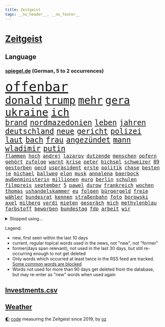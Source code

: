 ```yaml
---
title: Zeitgeist
tags: __no_header__, __no_footer__
---
```


# [Zeitgeist](https://oliz.io/zeitgeist/)

## Language

<h3><a href="https://www.spiegel.de" target="_blank">spiegel.de</a> (German, 5 to 2 occurrences)</h3>
<p style="font-family:monospace">
<span style="font-size:32pt"><a href="news_links.html#offenbar" class="current">offenbar</a></span>
<br>
<span style="font-size:25pt"><a href="news_links.html#donald" class="current">donald</a></span>
<span style="font-size:25pt"><a href="news_links.html#trump" class="current">trump</a></span>
<span style="font-size:25pt"><a href="news_links.html#mehr" class="current">mehr</a></span>
<span style="font-size:25pt"><a href="news_links.html#gera" class="new">gera</a></span>
<span style="font-size:25pt"><a href="news_links.html#ukraine" class="current">ukraine</a></span>
<span style="font-size:25pt"><a href="news_links.html#ich" class="current">ich</a></span>
<br>
<span style="font-size:18pt"><a href="news_links.html#brand" class="current">brand</a></span>
<span style="font-size:18pt"><a href="news_links.html#nordmazedonien" class="new">nordmazedonien</a></span>
<span style="font-size:18pt"><a href="news_links.html#leben" class="current">leben</a></span>
<span style="font-size:18pt"><a href="news_links.html#jahren" class="current">jahren</a></span>
<span style="font-size:18pt"><a href="news_links.html#deutschland" class="current">deutschland</a></span>
<span style="font-size:18pt"><a href="news_links.html#neue" class="current">neue</a></span>
<span style="font-size:18pt"><a href="news_links.html#gericht" class="current">gericht</a></span>
<span style="font-size:18pt"><a href="news_links.html#polizei" class="current">polizei</a></span>
<span style="font-size:18pt"><a href="news_links.html#laut" class="current">laut</a></span>
<span style="font-size:18pt"><a href="news_links.html#bach" class="current">bach</a></span>
<span style="font-size:18pt"><a href="news_links.html#frau" class="current">frau</a></span>
<span style="font-size:18pt"><a href="news_links.html#angezündet" class="new">angezündet</a></span>
<span style="font-size:18pt"><a href="news_links.html#mann" class="current">mann</a></span>
<span style="font-size:18pt"><a href="news_links.html#wladimir" class="current">wladimir</a></span>
<span style="font-size:18pt"><a href="news_links.html#putin" class="current">putin</a></span>
<br>
<span style="font-size:12pt"><a href="news_links.html#flammen" class="current">flammen</a></span>
<span style="font-size:12pt"><a href="news_links.html#hoch" class="current">hoch</a></span>
<span style="font-size:12pt"><a href="news_links.html#andrej" class="current">andrej</a></span>
<span style="font-size:12pt"><a href="news_links.html#lazarov" class="new">lazarov</a></span>
<span style="font-size:12pt"><a href="news_links.html#dutzende" class="current">dutzende</a></span>
<span style="font-size:12pt"><a href="news_links.html#menschen" class="current">menschen</a></span>
<span style="font-size:12pt"><a href="news_links.html#opfern" class="current">opfern</a></span>
<span style="font-size:12pt"><a href="news_links.html#gehört" class="current">gehört</a></span>
<span style="font-size:12pt"><a href="news_links.html#zufolge" class="current">zufolge</a></span>
<span style="font-size:12pt"><a href="news_links.html#warnt" class="current">warnt</a></span>
<span style="font-size:12pt"><a href="news_links.html#krise" class="current">krise</a></span>
<span style="font-size:12pt"><a href="news_links.html#peter" class="current">peter</a></span>
<span style="font-size:12pt"><a href="news_links.html#bichsel" class="new">bichsel</a></span>
<span style="font-size:12pt"><a href="news_links.html#schweizer" class="current">schweizer</a></span>
<span style="font-size:12pt"><a href="news_links.html#89" class="current">89</a></span>
<span style="font-size:12pt"><a href="news_links.html#gestorben" class="current">gestorben</a></span>
<span style="font-size:12pt"><a href="news_links.html#oecd" class="new">oecd</a></span>
<span style="font-size:12pt"><a href="news_links.html#uspräsident" class="current">uspräsident</a></span>
<span style="font-size:12pt"><a href="news_links.html#erste" class="current">erste</a></span>
<span style="font-size:12pt"><a href="news_links.html#politik" class="current">politik</a></span>
<span style="font-size:12pt"><a href="news_links.html#chase" class="current">chase</a></span>
<span style="font-size:12pt"><a href="news_links.html#besten" class="current">besten</a></span>
<span style="font-size:12pt"><a href="news_links.html#je" class="current">je</a></span>
<span style="font-size:12pt"><a href="news_links.html#michael" class="current">michael</a></span>
<span style="font-size:12pt"><a href="news_links.html#ballweg" class="new">ballweg</a></span>
<span style="font-size:12pt"><a href="news_links.html#elon" class="current">elon</a></span>
<span style="font-size:12pt"><a href="news_links.html#musk" class="current">musk</a></span>
<span style="font-size:12pt"><a href="news_links.html#annalena" class="current">annalena</a></span>
<span style="font-size:12pt"><a href="news_links.html#baerbock" class="current">baerbock</a></span>
<span style="font-size:12pt"><a href="news_links.html#außenministerin" class="current">außenministerin</a></span>
<span style="font-size:12pt"><a href="news_links.html#millionen" class="current">millionen</a></span>
<span style="font-size:12pt"><a href="news_links.html#euro" class="current">euro</a></span>
<span style="font-size:12pt"><a href="news_links.html#berlin" class="current">berlin</a></span>
<span style="font-size:12pt"><a href="news_links.html#schulen" class="current">schulen</a></span>
<span style="font-size:12pt"><a href="news_links.html#filmpreis" class="new">filmpreis</a></span>
<span style="font-size:12pt"><a href="news_links.html#september" class="current">september</a></span>
<span style="font-size:12pt"><a href="news_links.html#5" class="current">5</a></span>
<span style="font-size:12pt"><a href="news_links.html#pawel" class="new">pawel</a></span>
<span style="font-size:12pt"><a href="news_links.html#durow" class="new">durow</a></span>
<span style="font-size:12pt"><a href="news_links.html#frankreich" class="current">frankreich</a></span>
<span style="font-size:12pt"><a href="news_links.html#wochen" class="current">wochen</a></span>
<span style="font-size:12pt"><a href="news_links.html#thomas" class="current">thomas</a></span>
<span style="font-size:12pt"><a href="news_links.html#ushandelskammer" class="new">ushandelskammer</a></span>
<span style="font-size:12pt"><a href="news_links.html#eu" class="current">eu</a></span>
<span style="font-size:12pt"><a href="news_links.html#folgen" class="current">folgen</a></span>
<span style="font-size:12pt"><a href="news_links.html#bürgergeld" class="current">bürgergeld</a></span>
<span style="font-size:12pt"><a href="news_links.html#freie" class="current">freie</a></span>
<span style="font-size:12pt"><a href="news_links.html#wähler" class="current">wähler</a></span>
<span style="font-size:12pt"><a href="news_links.html#bundesrat" class="current">bundesrat</a></span>
<span style="font-size:12pt"><a href="news_links.html#kennen" class="current">kennen</a></span>
<span style="font-size:12pt"><a href="news_links.html#straßenbahn" class="current">straßenbahn</a></span>
<span style="font-size:12pt"><a href="news_links.html#foto" class="current">foto</a></span>
<span style="font-size:12pt"><a href="news_links.html#borowski" class="current">borowski</a></span>
<span style="font-size:12pt"><a href="news_links.html#axel" class="current">axel</a></span>
<span style="font-size:12pt"><a href="news_links.html#milberg" class="current">milberg</a></span>
<span style="font-size:12pt"><a href="news_links.html#verdi" class="current">verdi</a></span>
<span style="font-size:12pt"><a href="news_links.html#mieten" class="current">mieten</a></span>
<span style="font-size:12pt"><a href="news_links.html#gespräch" class="current">gespräch</a></span>
<span style="font-size:12pt"><a href="news_links.html#mich" class="current">mich</a></span>
<span style="font-size:12pt"><a href="news_links.html#methylenblau" class="new">methylenblau</a></span>
<span style="font-size:12pt"><a href="news_links.html#farbstoff" class="new">farbstoff</a></span>
<span style="font-size:12pt"><a href="news_links.html#beworben" class="current">beworben</a></span>
<span style="font-size:12pt"><a href="news_links.html#bundestag" class="current">bundestag</a></span>
<span style="font-size:12pt"><a href="news_links.html#fdp" class="current">fdp</a></span>
<span style="font-size:12pt"><a href="news_links.html#arbeit" class="current">arbeit</a></span>
<span style="font-size:12pt"><a href="news_links.html#wir" class="current">wir</a></span>
</p>
<details>
<summary>Stopped using...</summary>
<p class="former" style="font-size:12pt">
mittelmeer(1608) tom(1608) ehemann(1607) fahrzeug(1607) kino(1607) umfeld(1607) prüfung(1606) spuren(1606) 2015(1605) arsenal(1605) krankenhäuser(1605) nationalmannschaft(1605) äußerungen(1605) depressionen(1604) geliefert(1604) rasant(1604) sexuelle(1604) tests(1604) digitalisierung(1603) hubschrauber(1603) persönliche(1603) polizist(1603) teilnehmer(1603) angeblichen(1602) bestreitet(1602) durchsetzen(1602) einstieg(1602) gefährlichen(1602) schicksal(1602) öfter(1602) gestohlen(1601) journalisten(1601) künstler(1601) oberste(1601) reiche(1601) studierenden(1601) tieren(1601) freiheit(1600) londoner(1600) position(1600) rest(1600) schweigen(1600) tiefe(1600) verfügung(1600) aufstieg(1599) dadurch(1599) finanzminister(1599) fuß(1599) gerüchte(1599) material(1599) stärken(1599) stürzte(1599) untersagt(1599) berlins(1598) fleisch(1598) kritisierte(1598) mario(1598) soziale(1598) teilnehmen(1598) wartet(1598) sinken(1597) verbreiten(1597) autobahn(1596) berichte(1596) keller(1596) missbrauch(1596) standort(1596) untersuchen(1596) verabschiedet(1596) verfassungsschutz(1596) besonderen(1595) langen(1595) leid(1595) tausenden(1595) veranstalter(1595) verschwunden(1595) vorher(1595) englischen(1594) produzieren(1594) hubertus(1593) trennt(1593) produktion(1592) südafrika(1592) 10(1591) berater(1591) offenen(1591) wende(1591) appell(1590) beinahe(1590) kommission(1590) frankwalter(1589) stieg(1589) belegen(1588) konkrete(1586) kevin(1585) organisation(1583) aufhalten(1581) eigenes(1581) richard(1581) uni(1581) gang(1580) schrecken(1579) vorgänger(1579) erstochen(1575) heftiger(1575) produziert(1575) freiwillig(1572) provoziert(1571) museum(1570) stürzen(1569) unterdessen(1566) olympia(1565) schützt(1564) blinken(1539) tricks(1347) adac(1346) verurteilung(1325) gesund(1306) 120(1303) worum(1244) ruhestand(1236) ampelregierung(1228) methode(1211) verteidiger(1208) luftwaffe(1206) airlines(1198) diskussionen(1183) finnland(1177) klappt(1164) krim(1145) hinzu(1144) verkündete(1140) 2014(1121) kasse(1074) günstige(1066) überlebenden(1056) schlamm(1026) prinzessin(1019) suchte(1017) sinne(1007) iii(996) andrew(989) maschine(989) profi(986) antony(946) medizin(931) überreste(906) kontroverse(897) vaters(888) persönlichen(875) zweifeln(874) staatsanwalt(870) katze(868) desinformation(863) todesstrafe(846) jüdische(830) überlebende(825) nico(814) hauses(811) rammt(799) perfekten(798) jung(785) rüstet(783) venedig(783) aussieht(781) vorfälle(780) ricarda(773) zwingt(773) flaschen(767) technologie(759) lauf(755) niederländischen(750) dennis(745) 150000(737) außergewöhnlich(734) radfahrer(727) rivalen(725) legalisierung(720) existenz(699) kader(699) italiener(689) deutlicher(684) hoeneß(677) massenhaft(675) forscherin(674) ost(671) erstem(663) kane(661) schief(658) zürich(651) neuwahlen(648) schlagabtausch(648) sächsischen(630) rechtsextremer(625) missstände(616) fußballem(613) nahostkonflikt(594) spdchef(593) entpuppt(592) höheren(590) metropole(582) schönste(581) staus(581) service(577) geprüft(572) chancenlos(561) negative(555) bein(554) trendwende(554) 03(545) uswahl(539) suv(535) hymne(533) überraschte(526) fehlte(520) einander(519) beschuldigt(515) hinterlässt(510) schenkt(510) kritischen(507) absicht(505) stimmte(500) wütend(500) europameisterschaft(493) versagt(493) überraschende(493) 1990(487) via(484) bereiten(480) abfall(474) aussetzen(470) sprecherin(470) habecks(468) strengen(468) stellten(467) unterschätzt(467) haken(458) robbie(448) oberverwaltungsgericht(440) südosten(440) finanzen(439) straftäter(439) stuttgarter(438) erinnerung(437) notfall(435) playoffs(434) guardiola(432) umstrittenes(432) grande(430) haut(425) temu(422) gebrannt(416) pep(416) rast(412) passagier(411) b(408) jörg(404) beantragt(401) verwehrt(400) bestürzt(398) staub(391) spottet(390) elton(389) shein(389) hitlergruß(387) konkurrentin(387) lamar(387) herausforderer(386) minderjährigen(382) fraglich(372) solches(372) verzögern(370) kehl(368) 17jähriger(367) gäbe(366) polizeibeamte(366) gewalttat(361) tasche(357) persönlichkeit(356) abtreibungen(355) hochstapler(354) klagte(354) tvduell(347) erfolgreicher(346) plastik(346) haiti(341) langweilig(341) flüchtlingen(339) infos(337) widmet(337) 2029(336) award(336) schöne(335) slowakei(330) fußballbund(329) schweine(327) übergriffen(327) elektromobilität(326) bedrohen(325) brutale(324) unzulässig(324) arbeitszeit(323) motor(323) eurowings(321) akteure(314) polizistin(314) beeindruckt(312) relativ(311) fronten(310) normalität(308) entgeht(307) usgericht(307) stahl(306) grenzkontrollen(300) depression(296) kommentare(296) 21jährige(295) 28jährige(294) erdgas(293) parkplatz(293) geheiratet(292) amtsträger(291) schlacht(291) heiße(289) var(289) sportlerinnen(288) gewachsen(285) heimspiel(285) reus(284) vogelgrippe(284) verdachtsfall(282) azubis(281) wahlkämpfer(281) afrikanische(280) kendrick(279) m(278) wider(278) kfrage(274) besiegte(271) münchens(271) regierungspartei(270) gemeint(265) koalitionen(265) kollegin(262) dinosaurier(257) existieren(257) ohr(255) unzufrieden(254) back(252) zuge(251) tiefpunkt(250) steuererleichterungen(249) vermummte(249) 24jähriger(248) basketballer(248) nationalhymne(248) aggressiven(246) dschungelcamp(246) gleichen(246) jemandem(246) heiratet(245) mac(245) konto(243) sichtbar(243) extremen(242) indonesischen(242) naomi(241) praktisch(241) neuartigen(240) galaxie(237) ariana(236) medikamente(236) weltgesundheitsorganisation(234) usautobauer(233) abriss(232) auszugeben(232) wildnis(232) angekündigte(231) dates(231) schalteten(231) zugunsten(231) entgehen(230) starkem(229) erkunden(228) gefühlen(225) turnen(225) gere(222) existiert(221) bswchefin(220) lockt(219) zuversicht(219) vorgeschlagen(218) abbrechen(217) gewürgt(217) tony(217) 130(216) kater(216) samsung(216) adele(213) personalie(213) diskurs(212) vorhat(212) analysen(211) kanzlerkandidatur(210) telefoniert(209) nähert(208) philadelphia(207) mathias(205) tönen(205) geschwächt(204) feiertagen(203) junior(203) klappen(202) kickl(201) kriege(201) kurzen(201) britin(199) buchen(199) gestaltet(199) äußere(198) roadtrip(197) 29jährige(192) ausreise(192) terrors(191) davis(190) vergangen(189) 1992(187) kurzzeitig(185) felipe(184) technischer(183) wahlempfehlung(183) grassiert(182) menschlichkeit(182) nutzerinnen(182) zurecht(182) arne(180) teilnehmenden(179) biografie(178) explizit(177) katastrophen(177) nutzlos(177) tolle(177) ausfuhren(176) geheimdienstes(176) drogeneinfluss(175) globaler(175) bergung(174) erreger(174) trost(174) cameron(173) florentina(173) holzinger(173) jakob(173) kopfverletzung(173) neuanfang(173) dortmunder(171) achtung(170) austritt(170) flüchtete(169) mönchengladbach(169) ten(169) prügelattacke(168) 98(167) verbraucherzentrale(167) freigestellt(166) erreichte(164) teuersten(164) kabel(163) unschädlich(163) gescheiterten(162) hakt(162) tiefer(162) washingtons(161) bundesrichter(160) differenzen(160) namibia(159) flexibilität(158) ableiten(157) eagles(157) lebensmittelpreise(157) lkwfahrer(157) cavallo(156) jim(156) regulierung(156) airpods(155) anton(155) bemerkung(155) betriebsratschefin(154) geworben(154) kohfeldt(154) miller(153) sparmaßnahmen(153) spiegelrecherchen(153) gewagt(152) psg(152) beeindruckend(151) gleichauf(151) kulturen(151) mutmaßlichem(151) spaltet(151) minderheit(150) radikales(150) verwandten(150) durchgehend(149) indigene(149) kreuzes(149) propalästinensischen(149) rockstar(149) town(148) aufsteiger(147) bundesweite(147) fridays(147) future(147) toiletten(147) voigt(147) zunahme(147) 550000(146) abos(146) anzeigen(146) renteneintrittsalter(146) diversität(145) beitragen(142) einmischung(142) monats(142) echter(141) pickup(140) dauer(139) minutenprotokoll(139) sexualisierte(139) ausgeliefert(138) gestützt(137) aktueller(136) geschadet(136) made(136) endgültige(135) identifizieren(135) pete(135) verweigert(135) weltmeisterschaft(135) antisemitischen(134) bryan(134) geforscht(133) holger(133) rendite(133) wahlkampfgetöse(132) thunberg(130) ansichten(129) baseballprofi(129) bunkern(129) womit(129) klopfen(128) maler(128) bemängelt(127) campbell(127) erkenntnissen(127) barrymore(126) drew(126) lachen(126) sportvorstand(126) zwecke(126) kategorie(125) zugausfälle(125) schwärmt(124) euch(123) importe(123) lebenszeichen(123) präsenz(123) reizgas(123) usverteidigungsminister(123) kanzlerpartei(122) fortan(121) familienpolitik(120) okay(120) beleg(119) fdpvize(119) schubert(119) solar(118) ausgebaut(117) gefährdung(117) sklaverei(117) vertrauensfrage(117) phasen(116) aufgeholt(115) bessert(115) coup(115) next(115) auskommen(114) filmemacher(114) heutige(114) konzernchefs(114) neuerdings(114) enormer(113) grenell(113) lilly(113) ukrainekriegs(113) chiefs(112) guttun(112) zentral(112) aufrufen(111) fusion(111) möge(111) bildet(110) nordkoreanische(110) asylantrag(109) scheideweg(109) skisport(109) verschenkt(109) wahlbeeinflussung(109) sonntags(108) cocktails(106) versäumnisse(106) prorussischen(105) spagat(105) wirtschaftswende(105) ähneln(105) gespür(104) sprint(104) 16jährige(103) sendungen(103) verabreicht(103) queeren(102) bundestagspräsidentin(101) jamshid(101) schulzeit(101) sharmahd(101) smartwatch(101) 2012(99) ampelbruch(99) göttlich(99) helena(99) solange(99) weitestgehend(99) gebäudes(98) neuerliche(98) platzen(98) zwingen(98) aldi(97) behandeln(97) scharfer(97) süd(97) lupe(96) partnern(96) todd(96) gegeneinander(95) gestorbenen(95) menschenrechtsorganisation(95) beschlüsse(94) knappen(94) naturkatastrophen(93) scholz'(93) kukies(92) personell(92) afghane(91) haynes(91) jurypräsident(91) superfood(91) versus(91) energiekonzerns(90) hegseth(90) selbstverteidigung(90) tatortkommissar(90) verdienst(90) vorsorgen(90) ware(90) abgestellt(89) bafög(89) dramatischem(89) fischern(89) kunststück(89) leiten(89) minderheitsregierung(89) palästinenserstaat(89) rechtsradikalen(89) benötigte(88) email(88) senats(88) ausfällen(87) militärhubschrauber(87) missbrauchsskandal(87) personalentscheidungen(87) erinnerte(86) fpd(86) gaspreis(86) kosovo(86) missbrauchsvorwürfen(86) reitsport(86) säuglinge(86) vertrauten(86) zeitnah(86) ausgeschaltet(85) herausragenden(85) kraftstoff(85) krisenzeiten(85) loyale(85) schlange(85) streaming(85) syriens(85) tattoos(85) 14000(84) angstzustände(84) einreißen(84) geduld(84) leavitt(84) sexualstraftat(84) widersetzt(84) angeschaut(83) content(83) künstlern(83) ussängerin(83) haftbedingungen(82) kabelschäden(82) porzellan(82) arddokumentation(81) ed(81) erregte(81) kaufhaus(81) nachtwache(81) ostseekabel(81) sheeran(81) 250000(80) akzeptabel(80) grausam(80) pentagonchef(80) wetterbedingungen(80) klimaschützern(79) migrationskurs(79) unterhält(79) verlauf(79) alpinen(78) ergab(78) hunderttausend(78) mobilen(78) oeynhausen(78) plastikmüll(78) richenhagen(78) strafgerichtshofs(78) überführen(78) bewegungen(77) böses(77) darmstadts(77) theoretisch(77) tiefstand(77) unterschriften(77) drake(76) palliativarzt(76) spielers(76) bonn(75) detektive(75) grundsatz(75) nöte(75) referendariat(75) ladekabel(74) morddrohungen(74) soldat(74) tarifkonflikt(74) essstörung(73) klimaaktivisten(73) kranken(73) preisunterschied(73) verzichtbar(73) blockt(72) hostel(72) kannten(72) mitspielt(72) netflixserie(72) nationalsozialistische(71) pferdesport(71) pflegekraft(71) präsidentenwahl(71) begriffen(70) engen(70) messenger(70) moskaus(70) preiserhöhungen(70) regeländerung(70) spanisch(70) spurensuche(70) zielte(70) überführung(70) estland(69) freundliche(69) griechenlands(69) hongkong(69) jammern(69) kaltgestellt(69) lettland(69) netflixfilm(69) schaffe(69) tagelangen(69) verunglücken(69) 170(68) 930(68) beamter(68) halep(68) minsk(68) psychisch(68) rassistisches(68) rebellen(68) simona(68) skurrile(68) verbrennungsmotor(68) verzicht(68) amüsiert(67) atemprobleme(67) camp(67) grimm(67) pannen(67) jenen(66) levy(66) meißen(66) unverzügliche(66) abwenden(65) enttarnt(65) fasste(65) gelegen(65) irren(65) plagiate(65) souveränität(65) umstrittensten(65) druckmittel(64) franjo(64) grundrecht(64) haftanstalt(64) höhepunkte(64) kartoffel(64) kleinunternehmer(64) nervigen(64) schalker(64) standards(64) totschlags(64) unaufhaltsam(64) vorstandsvorsitzenden(64) blicke(63) halbinsel(63) kuchen(63) mr(63) parteispenden(63) stapft(63) dog(62) einsetzt(62) niedlich(62) vernünftige(62) 42jähriger(61) aufständische(61) ausnutzen(61) gladbacher(61) grundnahrungsmittel(61) hirnblutung(61) lamborghini(61) schwerem(61) wunderkind(61) years(61) zauberer(61) drucks(60) längsten(60) markenartikel(60) porzellanhersteller(60) registrierte(60) rosenthal(60) wahlprogrammen(60) weigert(60) wichtel(60) annullierten(59) billiges(59) heimspielen(59) integriert(59) kriegt(59) wahlprogramme(59) chips(58) exakt(58) menschenrechtsaktivisten(58) perfide(58) radar(58) veränderung(58) übersetzer(58) aufzuholen(57) honda(57) nissan(57) rennfahrers(57) sbu(57) verlorenes(57) bayrou(56) françois(56) fußfessel(56) fürchteten(56) gastbeitrag(56) institut(56) lehre(56) nahegelegt(56) rau(56) umsetzbar(56) antisemitischer(55) fda(55) gebühr(55) gestaltete(55) realitystar(55) usarzneimittelbehörde(55) dabeihaben(54) psychiatrie(54) zuschauenden(54) überseegebiet(54) erlangt(53) fahnden(53) farage(53) grandslamturniere(53) kerr(53) kindes(53) nigel(53) sexszenen(53) atmet(52) begehrte(52) bermuda(52) handelsschiff(52) unterwerfen(52) angestiegen(51) busunglück(51) enthalten(51) glücksgriff(51) kühlschrank(51) panda(51) urheber(51) wahlumfragen(51) ansätze(50) frauchen(50) kühne(50) ward(50) bedeutete(49) entpuppte(49) enttäuschte(49) erhältlich(49) essstörungen(49) hauch(49) odermatt(49) plagt(49) regulären(49) ruder(49) spüre(49) direktkandidat(48) smarter(48) winterwahlkampf(48) fico(47) mietmarkt(47) schimpfwort(47) schlüsselspieler(47) slowakischen(47) geheimtipps(46) gewicht(46) radwege(46) wetterlage(46) wintersportler(46) ablenkung(45) anker(45) beschämend(45) cruz(45) flasche(45) flugzeugabsturz(45) neunzigerjahren(45) wundersprit(45) 240(44) beispiele(44) bewerbungen(44) bluttat(44) handelsblatt(44) schulter(44) vergiftete(44) wandelt(44) sammler(43) schafften(43) titelchancen(43) titelrennen(43) tätlichen(43) verkehrt(43) wiederherstellung(43) air(42) freistellung(42) gleichstellung(42) sexleben(42) großartig(41) landesweite(41) sensationell(41) argyle(40) cessna(40) läuferin(40) plymouth(40) predigt(40) tempolimit(40) weltall(40) zweitligaschlusslicht(40) atomkraftwerk(39) halte(39) heimsieg(39) schwindet(39) sozialwohnungen(39) strahlen(39) umfragetief(39) atomkraftwerke(38) festen(38) kreuzte(38) unterschätzte(38) verlässlich(38) 77jähriger(37) bedingt(37) betrachten(37) eifel(37) paypal(37) sensibel(37) spiegelleser(37) stau(37) äthiopien(37) 22000(36) gedenkort(36) juristen(36) pulver(36) raumfahrtbehörde(36) tödliches(36) ungeachtet(36) verbesserung(36) wahlkampfhelfer(36) werten(36) zensur(36) übermittelt(36) bundesagentur(35) häuften(35) schwäche(35) usstars(35) abgemagert(34) havarierten(34) keinerlei(34) nowitzki(34) turnstützpunkt(34) weiterleben(34) zucht(34) ältester(34) forschungsgruppe(33) geldgeber(33) herstellung(33) liebäugelt(33) rechnerisch(33) rechtspopulistische(33) verdoppeln(33) übereinander(33) diversitätsprogramme(32) ganzjährig(32) neunzigerjahre(32) prangte(32) preisen(32) stockinger(32) beteiligter(31) geiseldeal(31) geschäftliche(31) havertz(31) klimaneutral(31) luisa(31) pendeln(31) reese(31) skirennläufer(31) abgespielt(30) energieversorgung(30) gehörten(30) medwedew(30) plagiiert(30) scheidenden(30) trainingsmethoden(30) wahlkampfthema(30) bundesligisten(29) bundesstraßen(29) fetzen(29) gemischt(29) wahlforscher(29) gemüse(28) gleichzusetzen(28) lindsey(28) vonn(28) website(28) abgebissen(27) aneinandergeraten(27) gerückt(27) getränk(27) hähnchenschenkel(27) jannis(27) zukünftig(27) ästhetik(27) verfolgungsfahrt(26) annexion(25) außenhandel(25) bauunternehmen(25) dreifaltigkeit(25) einschaltquoten(25) kulturstätten(25) station(25) fett(24) kroatien(24) massenentlassungen(24) puls(24) stahlindustrie(24) arktisinsel(23) auktion(23) freilassen(23) gasexplosion(23) hauptproblem(23) regisseurs(23) rückgängig(23) unabhängigen(23) allmen(22) begrenzung(22) nachvollziehen(22) onlinehandel(22) sammelklage(22) ungültig(22) vierbeiner(22) bedeutend(21) butler(21) diw(21) ernennung(21) gazageiseln(21) justine(21) modebranche(21) mönch(21) optimistischer(21) palästina(21) randalieren(21) sequel(21) asylbewerberunterkunft(20) geiselübergabe(20) kühen(20) mühen(20) schulhof(20) erdoğanregierung(19) halbieren(19) israelhamaskrieg(19) 81jähriger(18) bequem(18) erfreut(18) verpackungssteuer(18) 60000(17) gipfels(17) markanten(17) auftraggeber(16) euregeln(16) geniale(16) kontern(16) körperlich(16) spdpolitikers(16) weltranglistenerste(16) 33jährige(15) geldhaus(15) kreativen(15) lehramtsstudentin(15) skifahrerin(15) tulpen(15) debütiert(14) extremismus(14) lützerath(14) publik(14) weitergegeben(14) detailliert(13) eigentor(13) fingerabdrücke(13) gascón(13) institutionen(13) karla(13) leni(13) sofía(13) verstrickt(13) vorgängerregierung(13) abpfiff(12) aufruf(12) aufschwung(12) brandstifter(12) fernsehdebatte(12) gönner(12) kanzleramtschef(12) millionenstadt(12) niger(12) terrorangriff(12) untergebracht(12) abramowitsch(11) erlaubte(11) festgelegt(11) mona(11) nützt(11) oligarch(11) sicherheitsfreigabe(11) verfolgter(11) zerreißen(11)
</p>
</details>
<p>Legend:
<ul>
<li><span class="new">new</span>, first seen within the last 10 days</li>
<li><span class="current">current</span>, regular topical words used in the news, not "new", not "former"</li>
<li><span class="former">former(days span relevant)</span>, not used in the last 30 days, but still re-occurring enough to not get deleted</li>
<li>Only words which occurred at least twice in the RSS feed are tracked. <a href="language/filters.py">Some common words are blocked</a></li>
<li>Words not used for more than 90 days get deleted from the database, but may re-enter as "new" words when used again</li>
</ul>
</p>

## [Investments](investments.html)[.csv](investments.csv)

## [Weather](weather.html)

<footer>
<a href="javascript:toggleTheme()" class="nav">🌓</a>
<a href="https://github.com/ooz/zeitgeist">code</a> measuring the Zeitgeist since 2019, by <a href="https://oliz.io">oz</a>
</footer>
